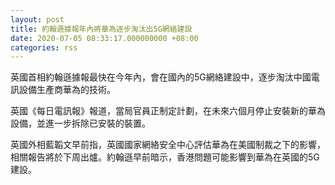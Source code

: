 ```yaml
---
layout: post
title: 約翰遜據報年內將華為逐步淘汰出5G網絡建設
date: 2020-07-05 08:33:17.000000000 +08:00
categories: rss
---
```


英國首相約翰遜據報最快在今年內，會在國內的5G網絡建設中，逐步淘汰中國電訊設備生產商華為的技術。

英國《每日電訊報》報道，當局官員正制定計劃，在未來六個月停止安裝新的華為設備，並進一步拆除已安裝的裝置。

英國外相藍韜文早前指，英國國家網絡安全中心評估華為在美國制裁之下的影響，相關報告將於下周出爐。約翰遜早前暗示，香港問題可能影響到華為在英國的5G建設。
